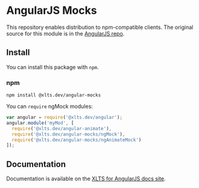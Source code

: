 # AngularJS Mocks

This repository enables distribution to npm-compatible clients. The original source for this module
is in the [AngularJS repo](https://github.com/angular/angular.js/tree/master/src/ngMock).

## Install

You can install this package with `npm`.

### npm

```shell
npm install @xlts.dev/angular-mocks
```

You can `require` ngMock modules:

```javascript
var angular = require('@xlts.dev/angular');
angular.module('myMod', [
  require('@xlts.dev/angular-animate'),
  require('@xlts.dev/angular-mocks/ngMock'),
  require('@xlts.dev/angular-mocks/ngAnimateMock')
]);
```

## Documentation

Documentation is available on the
[XLTS for AngularJS docs site](https://docs.angularjs.xlts.dev/guide/unit-testing).
